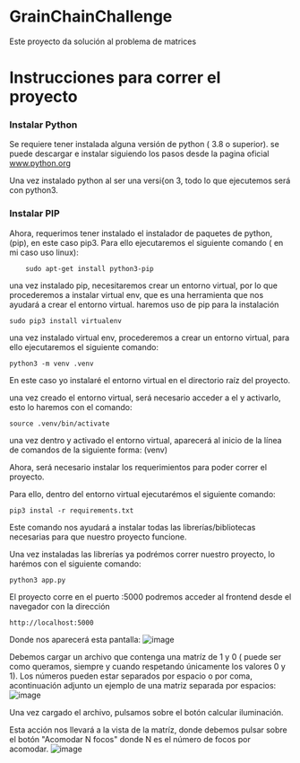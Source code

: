 # GrainChainChallenge
Este proyecto da solución al problema de matrices

# Instrucciones para correr el proyecto

### Instalar Python
Se requiere tener instalada alguna versión de python ( 3.8 o superior).
se puede descargar e instalar siguiendo los pasos desde la pagina oficial www.python.org

Una vez instalado python al ser una versi{on 3, todo lo que ejecutemos será con python3.

### Instalar PIP
Ahora, requerimos tener instalado el instalador de paquetes de python, (pip), en este caso pip3. 
Para ello ejecutaremos el siguiente comando ( en mi caso uso linux): 

```
    sudo apt-get install python3-pip
```

una vez instalado pip, necesitaremos crear un entorno virtual, por lo que procederemos a instalar virtual env, que es una herramienta que nos ayudará a crear el entorno virtual. 
haremos uso de pip para la instalación 

```
sudo pip3 install virtualenv
```

una vez instalado virtual env, procederemos a crear un entorno virtual, para ello ejecutaremos el siguiente comando: 

```
python3 -m venv .venv

```
En este caso yo instalaré el entorno virtual en el directorio raíz del proyecto. 

una vez creado el entorno virtual, será necesario acceder a el y activarlo, esto lo haremos con el comando: 

```
source .venv/bin/activate

```

una vez dentro y activado el entorno virtual, aparecerá al inicio de la línea de comandos de la siguiente forma: (venv)

Ahora, será necesario instalar los requerimientos para poder correr el proyecto. 

Para ello, dentro del entorno virtual ejecutarémos el siguiente comando: 

```
pip3 instal -r requirements.txt

```
Este comando nos ayudará a instalar todas las librerías/bibliotecas necesarias para que nuestro proyecto funcione. 

Una vez instaladas las librerías ya podrémos correr nuestro proyecto, lo harémos con el siguiente comando: 


```
python3 app.py

```

El proyecto corre en el puerto :5000 podremos acceder al frontend desde el navegador  con la dirección 

```
http://localhost:5000

```

Donde nos aparecerá esta pantalla: 
![image](https://user-images.githubusercontent.com/37637850/156895336-6a999b8e-6dae-4213-bcc0-e58c93aa79d8.png)

Debemos cargar un archivo que contenga una matríz de 1 y 0 ( puede ser como queramos, siempre y cuando respetando únicamente los valores 0 y 1). 
Los números pueden estar separados por espacio o por coma, acontinuación adjunto un ejemplo de una matriz separada por espacios: 
![image](https://user-images.githubusercontent.com/37637850/156895413-7f4d03f7-8ffe-4d69-98e9-daf8610facf8.png)

Una vez cargado el archivo, pulsamos sobre el botón calcular iluminación. 

Esta acción nos llevará a la vista de la matríz, donde debemos pulsar sobre el botón "Acomodar N focos"
donde N es el número de focos por acomodar. 
![image](https://user-images.githubusercontent.com/37637850/156895510-cab76232-5d7b-4cca-be24-e73d88888e6d.png)


 
